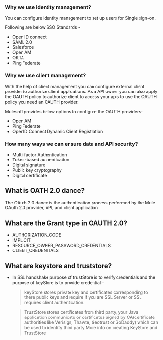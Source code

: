### Why we use identity management?

You can configure identity management to set up users for Single sign-on.

Following are below SSO Standards -

- Open ID connect
- SAML 2.0
- Salesforce
- Open AM
- OKTA
- Ping Federate

### Why we use client management?

With the help of client management you can configure external client provider to authorize client applications. As a API owner you  can also apply the OAUTH policy to authorize client to access your apis to use the OAUTH policy you need an OAUTH provider.

Mulesoft provides below options to configure the OAUTH providers-

- Open AM
- Ping Federate
- OpenID Connect Dynamic Client Registration
  
### How many ways we can ensure data and API security?

- Multi-factor Authentication
- Token-based authentication
- Digital signature
- Public key cryptography
- Digital certificate

## What is OATH 2.0 dance?

The OAuth 2.0 dance is the authentication process performed by the Mule OAuth 2.0 provider, API, and client application

## What are the Grant type in OAUTH 2.0?

- AUTHORIZATION_CODE
- IMPLICIT
- RESOURCE_OWNER_PASSWORD_CREDENTIALS
- CLIENT_CREDENTIALS

## What are keystore and truststore?

- In SSL handshake purpose of trustStore is to verify credentials and the purpose of keyStore is to provide credential -
  
  > keyStore stores private key and certificates corresponding to there public keys and require if you are SSL Server or SSL requires client authentication.
  
  > TrustStore stores certificates from third party, your Java application communicate or certificates signed by CA(certificate authorities like Verisign, Thawte, Geotrust or GoDaddy) which can be used to identify third party
More info on creating KeyStore and TrustStore
